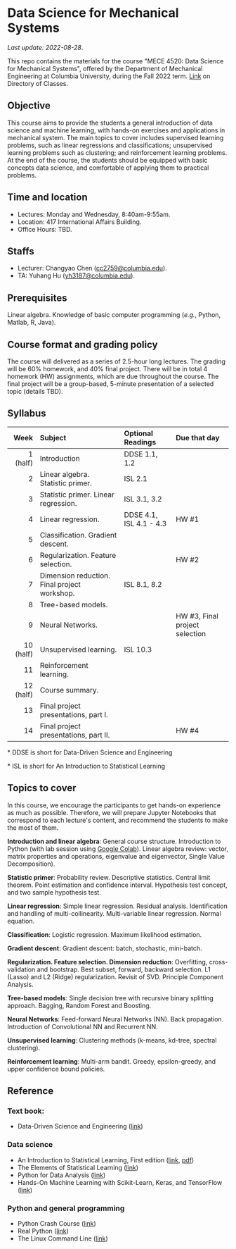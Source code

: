 # Data Science for Mechanical Systems
_Last update: 2022-08-28_.

This repo contains the materials for the course "MECE 4520: Data Science for Mechanical Systems", offered by the Department of Mechanical Engineering at Columbia University, during the Fall 2022 term. [Link](http://www.columbia.edu/cu/bulletin/uwb/#/cu/bulletin/uwb/subj/MECE/E4520-20223-001/) on Directory of Classes.

## Objective
This course aims to provide the students a general introduction of data science and machine learning, with hands-on exercises and applications in mechanical system. The main topics to cover includes supervised learning problems, such as linear regressions and classifications; unsupervised learning problems such as clustering; and reinforcement learning problems. At the end of the course, the students should be equipped with basic concepts data science, and comfortable of applying them to practical problems.

## Time and location
* Lectures: Monday and Wednesday, 8:40am-9:55am.
* Location: 417 International Affairs Building.
* Office Hours: TBD.

## Staffs
* Lecturer: Changyao Chen (cc2759@columbia.edu).
* TA: Yuhang Hu (yh3187@columbia.edu).

## Prerequisites
Linear algebra. Knowledge of basic computer programming (_e.g._, Python, Matlab, R, Java).

## Course format and grading policy
The course will delivered as a series of 2.5-hour long lectures. The grading will be 60% homework, and 40% final project. There will be in total 4 homework (HW) assignments, which are due throughout the course. The final project will be a group-based, 5-minute presentation of a selected topic (details TBD).

## Syllabus
|  **Week** | **Subject**                                  | **Optional Readings**   | **Due that day**               |
| --------: | :------------------------------------------- | :---------------------- | :----------------------------- |
|  1 (half) | Introduction                                 | DDSE 1.1, 1.2           |                                |
|         2 | Linear algebra. Statistic primer.            | ISL 2.1                 |
|         3 | Statistic primer. Linear regression.         | ISL 3.1, 3.2            |                                |
|         4 | Linear regression.                           | DDSE 4.1, ISL 4.1 - 4.3 | HW #1                          |
|         5 | Classification. Gradient descent.            |                         |                                |
|         6 | Regularization. Feature selection.           |                         | HW #2                          |
|         7 | Dimension reduction. Final project workshop. | ISL 8.1, 8.2            |
|         8 | Tree-based models.                           |                         |                                |
|         9 | Neural Networks.                             |                         | HW #3, Final project selection |
| 10 (half) | Unsupervised learning.                       | ISL 10.3                |
|        11 | Reinforcement learning.                      |                         |                                |
| 12 (half) | Course summary.                              |                         |                                |
|        13 | Final project presentations, part I.         |                         |                                |
|        14 | Final project presentations, part II.        |                         | HW #4                          |

\* DDSE is short for Data-Driven Science and Engineering

\* ISL is short for An Introduction to Statistical Learning

## Topics to cover
In this course, we encourage the participants to get hands-on experience as much as possible. Therefore, we will prepare Jupyter Notebooks that correspond to each lecture's content, and recommend the students to make the most of them.

**Introduction and linear algebra**: General course structure. Introduction to Python (with lab session using [Google Colab](https://colab.research.google.com/notebooks/intro.ipynb)). Linear algebra review: vector, matrix properties and operations, eigenvalue and eigenvector, Single Value Decomposition).

**Statistic primer**: Probability review. Descriptive statistics. Central limit theorem. Point estimation and confidence interval. Hypothesis test concept, and two sample hypothesis test.

**Linear regression**: Simple linear regression. Residual analysis. Identification and handling of multi-collinearity. Multi-variable linear regression. Normal equation.

**Classification**: Logistic regression. Maximum likelihood estimation.

**Gradient descent**: Gradient descent: batch, stochastic, mini-batch.

**Regularization. Feature selection. Dimension reduction**: Overfitting, cross-validation and bootstrap. Best subset, forward, backward selection. L1 (Lasso) and L2 (Ridge) regularization. Revisit of SVD. Principle Component Analysis.

**Tree-based models**: Single decision tree with recursive binary splitting approach. Bagging, Random Forest and Boosting.

**Neural Networks**: Feed-forward Neural Networks (NN). Back propagation. Introduction of Convolutional NN and Recurrent NN.

**Unsupervised learning**: Clustering methods (k-means, kd-tree, spectral clustering).

**Reinforcement learning**: Multi-arm bandit. Greedy, epsilon-greedy, and upper confidence bound policies.


## Reference
### Text book:
* Data-Driven Science and Engineering ([link](http://www.databookuw.com/))
### Data science
* An Introduction to Statistical Learning, First edition ([link](https://www.statlearning.com/), [pdf](https://static1.squarespace.com/static/5ff2adbe3fe4fe33db902812/t/6009dd9fa7bc363aa822d2c7/1611259312432/ISLR+Seventh+Printing.pdf))
* The Elements of
Statistical Learning ([link](https://web.stanford.edu/~hastie/ElemStatLearn/))
* Python for Data Analysis ([link](https://www.oreilly.com/library/view/python-for-data/9781449323592/))
* Hands-On Machine Learning with Scikit-Learn, Keras, and TensorFlow ([link](https://www.oreilly.com/library/view/hands-on-machine-learning/9781492032632/))
### Python and general programming
* Python Crash Course ([link](https://nostarch.com/pythoncrashcourse2e))
* Real Python ([link](https://realpython.com/))
* The Linux Command Line ([link](https://linuxcommand.org/tlcl.php))


